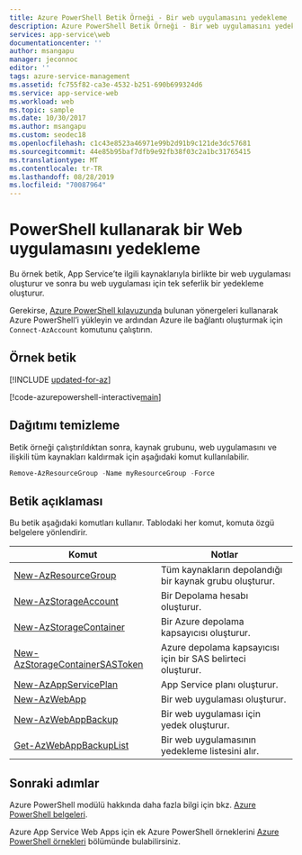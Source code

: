 ```yaml
---
title: Azure PowerShell Betik Örneği - Bir web uygulamasını yedekleme | Microsoft Docs
description: Azure PowerShell Betik Örneği - Bir web uygulamasını yedekleme
services: app-service\web
documentationcenter: ''
author: msangapu
manager: jeconnoc
editor: ''
tags: azure-service-management
ms.assetid: fc755f82-ca3e-4532-b251-690b699324d6
ms.service: app-service-web
ms.workload: web
ms.topic: sample
ms.date: 10/30/2017
ms.author: msangapu
ms.custom: seodec18
ms.openlocfilehash: c1c43e8523a46971e99b2d91b9c121de3dc57681
ms.sourcegitcommit: 44e85b95baf7dfb9e92fb38f03c2a1bc31765415
ms.translationtype: MT
ms.contentlocale: tr-TR
ms.lasthandoff: 08/28/2019
ms.locfileid: "70087964"
---
```

# <a name="back-up-a-web-app-using-powershell"></a>PowerShell kullanarak bir Web uygulamasını yedekleme

Bu örnek betik, App Service’te ilgili kaynaklarıyla birlikte bir web uygulaması oluşturur ve sonra bu web uygulaması için tek seferlik bir yedekleme oluşturur. 

Gerekirse, [Azure PowerShell kılavuzunda](/powershell/azure/overview) bulunan yönergeleri kullanarak Azure PowerShell’i yükleyin ve ardından Azure ile bağlantı oluşturmak için `Connect-AzAccount` komutunu çalıştırın. 

## <a name="sample-script"></a>Örnek betik

[!INCLUDE [updated-for-az](../../../includes/updated-for-az.md)]

[!code-azurepowershell-interactive[main](../../../powershell_scripts/app-service/backup-onetime/backup-onetime.ps1?highlight=1-5 "Back up a web app")]

## <a name="clean-up-deployment"></a>Dağıtımı temizleme 

Betik örneği çalıştırıldıktan sonra, kaynak grubunu, web uygulamasını ve ilişkili tüm kaynakları kaldırmak için aşağıdaki komut kullanılabilir.

```powershell
Remove-AzResourceGroup -Name myResourceGroup -Force
```

## <a name="script-explanation"></a>Betik açıklaması

Bu betik aşağıdaki komutları kullanır. Tablodaki her komut, komuta özgü belgelere yönlendirir.

| Komut | Notlar |
|---|---|
| [New-AzResourceGroup](/powershell/module/az.resources/new-azresourcegroup) | Tüm kaynakların depolandığı bir kaynak grubu oluşturur. |
| [New-AzStorageAccount](/powershell/module/az.storage/new-azstorageaccount) | Bir Depolama hesabı oluşturur. |
| [New-AzStorageContainer](/powershell/module/az.storage/new-AzStoragecontainer) | Bir Azure depolama kapsayıcısı oluşturur. |
| [New-AzStorageContainerSASToken](/powershell/module/az.storage/new-AzStoragecontainersastoken) | Azure depolama kapsayıcısı için bir SAS belirteci oluşturur.  |
| [New-AzAppServicePlan](/powershell/module/az.websites/new-azappserviceplan) | App Service planı oluşturur. |
| [New-AzWebApp](/powershell/module/az.websites/new-azwebapp) | Bir web uygulaması oluşturur. |
| [New-AzWebAppBackup](/powershell/module/az.websites/new-azwebappbackup) | Bir web uygulaması için yedek oluşturur. |
| [Get-AzWebAppBackupList](/powershell/module/az.websites/get-azwebappbackuplist) | Bir web uygulamasının yedekleme listesini alır. |

## <a name="next-steps"></a>Sonraki adımlar

Azure PowerShell modülü hakkında daha fazla bilgi için bkz. [Azure PowerShell belgeleri](/powershell/azure/overview).

Azure App Service Web Apps için ek Azure PowerShell örneklerini [Azure PowerShell örnekleri](../samples-powershell.md) bölümünde bulabilirsiniz.
